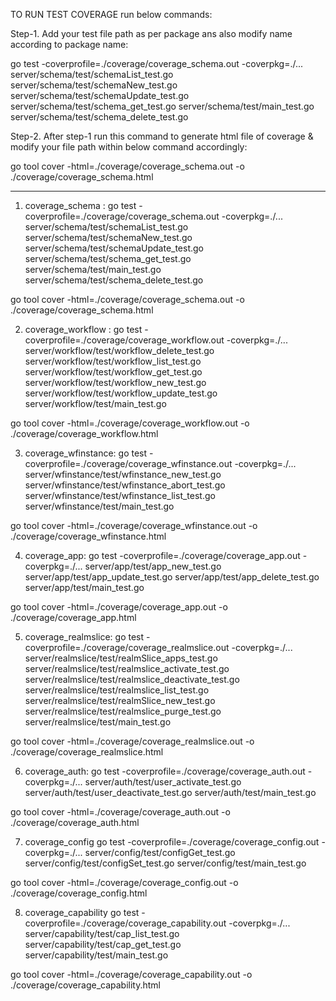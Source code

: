 TO RUN TEST COVERAGE run below commands:

Step-1. Add your test file path as per package ans also modify name according to package name:

go test -coverprofile=./coverage/coverage_schema.out -coverpkg=./... server/schema/test/schemaList_test.go server/schema/test/schemaNew_test.go server/schema/test/schemaUpdate_test.go server/schema/test/schema_get_test.go server/schema/test/main_test.go server/schema/test/schema_delete_test.go

Step-2. After step-1 run this command to generate html file of coverage  & modify your file path within below command accordingly:

go tool cover -html=./coverage/coverage_schema.out -o ./coverage/coverage_schema.html

_________________________________________________________________________________________

1. coverage_schema :
go test -coverprofile=./coverage/coverage_schema.out -coverpkg=./... server/schema/test/schemaList_test.go server/schema/test/schemaNew_test.go server/schema/test/schemaUpdate_test.go server/schema/test/schema_get_test.go server/schema/test/main_test.go server/schema/test/schema_delete_test.go

go tool cover -html=./coverage/coverage_schema.out -o ./coverage/coverage_schema.html


2. coverage_workflow :
go test -coverprofile=./coverage/coverage_workflow.out -coverpkg=./... server/workflow/test/workflow_delete_test.go server/workflow/test/workflow_list_test.go server/workflow/test/workflow_get_test.go server/workflow/test/workflow_new_test.go server/workflow/test/workflow_update_test.go server/workflow/test/main_test.go

go tool cover -html=./coverage/coverage_workflow.out -o ./coverage/coverage_workflow.html 


3. coverage_wfinstance:
go test -coverprofile=./coverage/coverage_wfinstance.out -coverpkg=./... server/wfinstance/test/wfinstance_new_test.go  server/wfinstance/test/wfinstance_abort_test.go server/wfinstance/test/wfinstance_list_test.go   server/wfinstance/test/main_test.go

go tool cover -html=./coverage/coverage_wfinstance.out -o ./coverage/coverage_wfinstance.html 

4. coverage_app:
go test -coverprofile=./coverage/coverage_app.out -coverpkg=./... server/app/test/app_new_test.go server/app/test/app_update_test.go server/app/test/app_delete_test.go server/app/test/main_test.go

go tool cover -html=./coverage/coverage_app.out -o ./coverage/coverage_app.html 

5. coverage_realmslice:
go test -coverprofile=./coverage/coverage_realmslice.out -coverpkg=./... server/realmslice/test/realmSlice_apps_test.go server/realmslice/test/realmslice_activate_test.go server/realmslice/test/realmslice_deactivate_test.go server/realmslice/test/realmslice_list_test.go server/realmslice/test/realmSlice_new_test.go server/realmslice/test/realmslice_purge_test.go server/realmslice/test/main_test.go

go tool cover -html=./coverage/coverage_realmslice.out -o ./coverage/coverage_realmslice.html

6. coverage_auth:
go test -coverprofile=./coverage/coverage_auth.out -coverpkg=./... server/auth/test/user_activate_test.go server/auth/test/user_deactivate_test.go server/auth/test/main_test.go

go tool cover -html=./coverage/coverage_auth.out -o ./coverage/coverage_auth.html

7. coverage_config
go test -coverprofile=./coverage/coverage_config.out -coverpkg=./... server/config/test/configGet_test.go server/config/test/configSet_test.go  server/config/test/main_test.go

go tool cover -html=./coverage/coverage_config.out -o ./coverage/coverage_config.html

8. coverage_capability
go test -coverprofile=./coverage/coverage_capability.out -coverpkg=./... server/capability/test/cap_list_test.go server/capability/test/cap_get_test.go  server/capability/test/main_test.go

go tool cover -html=./coverage/coverage_capability.out -o ./coverage/coverage_capability.html